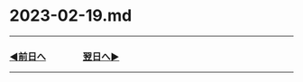 # 2023-02-19.md
---
### [◀️前日へ](https://github.com/yuasys/chatty-journal/blob/main/2023/02/2023-02-18.md)&emsp;&emsp;&emsp;&emsp;[翌日へ▶️](https://github.com/yuasys/chatty-journal/blob/main/2023/02/2023-02-20.md)

---
